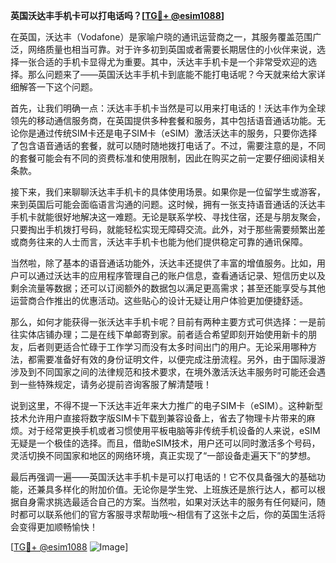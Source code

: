 **英国沃达丰手机卡可以打电话吗？[[TG💪+ @esim1088](https://t.me/s/esim1088)]**

在英国，沃达丰（Vodafone）是家喻户晓的通讯运营商之一，其服务覆盖范围广泛，网络质量也相当可靠。对于许多初到英国或者需要长期居住的小伙伴来说，选择一张合适的手机卡显得尤为重要。其中，沃达丰手机卡是一个非常受欢迎的选择。那么问题来了——英国沃达丰手机卡到底能不能打电话呢？今天就来给大家详细解答一下这个问题。

首先，让我们明确一点：沃达丰手机卡当然是可以用来打电话的！沃达丰作为全球领先的移动通信服务商，在英国提供多种套餐和服务，其中包括语音通话功能。无论你是通过传统SIM卡还是电子SIM卡（eSIM）激活沃达丰的服务，只要你选择了包含语音通话的套餐，就可以随时随地拨打电话了。不过，需要注意的是，不同的套餐可能会有不同的资费标准和使用限制，因此在购买之前一定要仔细阅读相关条款。

接下来，我们来聊聊沃达丰手机卡的具体使用场景。如果你是一位留学生或游客，来到英国后可能会面临语言沟通的问题。这时候，拥有一张支持语音通话的沃达丰手机卡就能很好地解决这一难题。无论是联系学校、寻找住宿，还是与朋友聚会，只要掏出手机拨打号码，就能轻松实现无障碍交流。此外，对于那些需要频繁出差或商务往来的人士而言，沃达丰手机卡也能为他们提供稳定可靠的通讯保障。

当然啦，除了基本的语音通话功能外，沃达丰还提供了丰富的增值服务。比如，用户可以通过沃达丰的应用程序管理自己的账户信息，查看通话记录、短信历史以及剩余流量等数据；还可以订阅额外的数据包以满足更高需求；甚至还能享受与其他运营商合作推出的优惠活动。这些贴心的设计无疑让用户体验更加便捷舒适。

那么，如何才能获得一张沃达丰手机卡呢？目前有两种主要方式可供选择：一是前往实体店铺办理；二是在线下单邮寄到家。前者适合希望即刻开始使用新卡的朋友，后者则更适合忙碌于工作学习而没有太多时间出门的用户。无论采用哪种方法，都需要准备好有效的身份证明文件，以便完成注册流程。另外，由于国际漫游涉及到不同国家之间的法律规范和技术要求，在境外激活沃达丰服务时可能还会遇到一些特殊规定，请务必提前咨询客服了解清楚哦！

说到这里，不得不提一下沃达丰近年来大力推广的电子SIM卡（eSIM）。这种新型技术允许用户直接将数字版SIM卡下载到兼容设备上，省去了物理卡片带来的麻烦。对于经常更换手机或者习惯使用平板电脑等非传统手机设备的人来说，eSIM无疑是一个极佳的选择。而且，借助eSIM技术，用户还可以同时激活多个号码，灵活切换不同国家和地区的网络环境，真正实现了“一部设备走遍天下”的梦想。

最后再强调一遍——英国沃达丰手机卡是可以打电话的！它不仅具备强大的基础功能，还兼具多样化的附加价值。无论你是学生党、上班族还是旅行达人，都可以根据自身需求挑选最适合自己的方案。当然啦，如果对沃达丰的服务有任何疑问，随时都可以联系他们的官方客服寻求帮助哦～相信有了这张卡之后，你的英国生活将会变得更加顺畅愉快！

[[TG💪+ @esim1088](https://t.me/s/esim1088) ![Image](https://i.postimg.cc/4NQfJmqS/Snipaste-2025-05-13-00-14-12.png)]